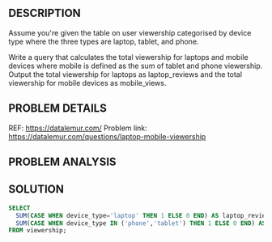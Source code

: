 ## DESCRIPTION
Assume you're given the table on user viewership categorised by device type where the three types are laptop, tablet, and phone.

Write a query that calculates the total viewership for laptops and mobile devices where mobile is defined as the sum of tablet and phone viewership. Output the total viewership for laptops as laptop_reviews and the total viewership for mobile devices as mobile_views.

## PROBLEM DETAILS
REF: <https://datalemur.com/>
Problem link: <https://datalemur.com/questions/laptop-mobile-viewership>

## PROBLEM ANALYSIS

## SOLUTION
```sql
SELECT 
  SUM(CASE WHEN device_type='laptop' THEN 1 ELSE 0 END) AS laptop_reviews,
  SUM(CASE WHEN device_type IN ('phone','tablet') THEN 1 ELSE 0 END) AS mobile_reviews
FROM viewership;
```